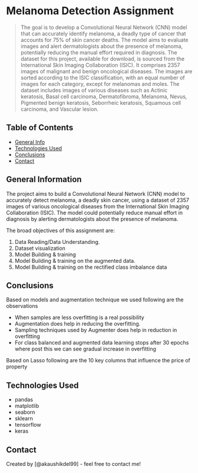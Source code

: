 # Melanoma Detection Assignment
> The goal is to develop a Convolutional Neural Network (CNN) model that can accurately identify melanoma, a deadly type of cancer that accounts for 75% of skin cancer deaths. The model aims to evaluate images and alert dermatologists about the presence of melanoma, potentially reducing the manual effort required in diagnosis. The dataset for this project, available for download, is sourced from the International Skin Imaging Collaboration (ISIC). It comprises 2357 images of malignant and benign oncological diseases. The images are sorted according to the ISIC classification, with an equal number of images for each category, except for melanomas and moles. The dataset includes images of various diseases such as Actinic keratosis, Basal cell carcinoma, Dermatofibroma, Melanoma, Nevus, Pigmented benign keratosis, Seborrheic keratosis, Squamous cell carcinoma, and Vascular lesion.

## Table of Contents
* [General Info](#general-information)
* [Technologies Used](#technologies-used)
* [Conclusions](#conclusions)
* [Contact](#Contact)

## General Information
The project aims to build a Convolutional Neural Network (CNN) model to accurately detect melanoma, a deadly skin cancer, using a dataset of 2357 images of various oncological diseases from the International Skin Imaging Collaboration (ISIC). The model could potentially reduce manual effort in diagnosis by alerting dermatologists about the presence of melanoma.

The broad objectives of this assignment are:

1. Data Reading/Data Understanding.
2. Dataset visualization
3. Model Building & training
4. Model Building & training on the augmented data.
5. Model Building & training on the rectified class imbalance data

## Conclusions
Based on models and augmentation technique we used following are the observations

- When samples are less overfitting is a real possibility
- Augmentation does help in reducing the overfitting.
- Sampling techniques used by Augmenter does help in reduction in overfitting
- For class balanced and augmented data learning stops after 30 epochs where post this we can see gradual increase in overfitting

Based on Lasso following are the 10 key columns that influence the price of property

## Technologies Used
- pandas
- matplotlib
- seaborn
- sklearn
- tensorflow
- keras

## Contact
Created by [@akaushikdel99] - feel free to contact me!